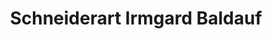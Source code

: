 ---
title: "Schneiderart Irmgard Baldauf"
url: /bodenkirchen/schneiderart-irmgard-baldauf/
shop: Nähzubehör
---